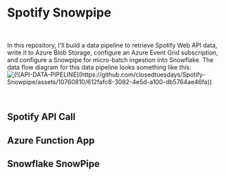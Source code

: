 <H1> Spotify Snowpipe
</br></H1>
 <! -- (<img src="https://64.media.tumblr.com/37db22e93742263d1be82a52ffd63d0e/tumblr_p14qo1TI981rpduwho1_500.gif">
</br>
<p> In this repository, I'll build a data pipeline to retrieve Spotify Web API data, write it to Azure Blob Storage, configure an Azure Event Grid subscription, and configure a Snowpipe for micro-batch ingestion into Snowflake. The data flow diagram for this data pipeline looks something like this:
  </br>
<img src="https://github-production-user-asset-6210df.s3.amazonaws.com/10760810/291094608-612fafc8-3082-4e5d-a100-db5764ae46fa.jpg"
alt="(![API-DATA-PIPELINE](https://github.com/closedtuesdays/Spotify-Snowpipe/assets/10760810/612fafc8-3082-4e5d-a100-db5764ae46fa))">
</br></p>
</br>
<h2>Spotify API Call</h2>
<h2>Azure Function App</h2>
<h2>Snowflake SnowPipe</h2>
